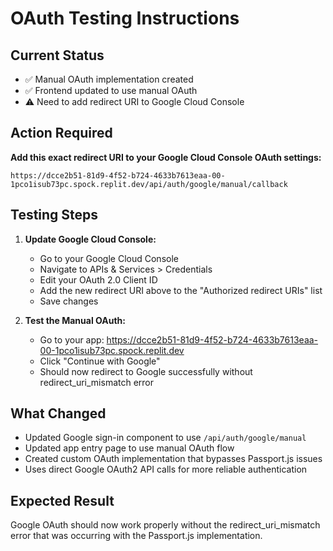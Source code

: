 # OAuth Testing Instructions

## Current Status
- ✅ Manual OAuth implementation created
- ✅ Frontend updated to use manual OAuth
- ⚠️ Need to add redirect URI to Google Cloud Console

## Action Required
**Add this exact redirect URI to your Google Cloud Console OAuth settings:**

```
https://dcce2b51-81d9-4f52-b724-4633b7613eaa-00-1pco1isub73pc.spock.replit.dev/api/auth/google/manual/callback
```

## Testing Steps

1. **Update Google Cloud Console:**
   - Go to your Google Cloud Console
   - Navigate to APIs & Services > Credentials
   - Edit your OAuth 2.0 Client ID
   - Add the new redirect URI above to the "Authorized redirect URIs" list
   - Save changes

2. **Test the Manual OAuth:**
   - Go to your app: https://dcce2b51-81d9-4f52-b724-4633b7613eaa-00-1pco1isub73pc.spock.replit.dev
   - Click "Continue with Google"
   - Should now redirect to Google successfully without redirect_uri_mismatch error

## What Changed
- Updated Google sign-in component to use `/api/auth/google/manual`
- Updated app entry page to use manual OAuth flow
- Created custom OAuth implementation that bypasses Passport.js issues
- Uses direct Google OAuth2 API calls for more reliable authentication

## Expected Result
Google OAuth should now work properly without the redirect_uri_mismatch error that was occurring with the Passport.js implementation.